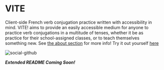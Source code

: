 # VITE

Client-side French verb conjugation practice written with accessibility in mind. VITE! aims to provide an easily accessible medium for anyone to practice verb conjugations in a multitude of tenses, whether it be as practice for their school-assigned classes, or to teach themselves something new. See [the about section](https://sander.vonk.one/VITE/About/) for more info! Try it out yourself [here](https://sander.vonk.one/VITE/)

![social-github](https://user-images.githubusercontent.com/10799950/172947836-6e6c092a-d924-4526-91a6-e2336f84d97d.png)

**_Extended README Coming Soon!_**
